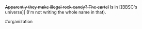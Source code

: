 ~~Apparently they make illegal rock candy? The cartel~~ Is in [[BBSC's universe]] (I'm not writing the whole name in that).

#organization 